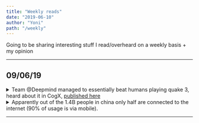 ```yaml
---
title: "Weekly reads"
date: "2019-06-10"
author: "Yoni"
path: "/weekly"
---
```

Going to be sharing interesting stuff I read/overheard on a weekly basis + my opinion

---

## 09/06/19

<details><summary>Team @Deepmind managed to essentially beat humans playing quake 3, heard about it in CogX, <a href="https://science.sciencemag.org/content/364/6443/859">published here</a></summary>

> Disclaimer: Haven't deep dived into the actual paper yet.
> Unsurprisingly they used [RNNs](https://en.wikipedia.org/wiki/Recurrent_neural_network) to represent time based advancement/decision making. Where the output of each generative step is the next decision to make.  
>   
> Where it gets extremely cool bit is how they stacked RNNs with time steps of varying length on top of each other. This creates a sort of fast system/slow system where one can carry intent and the other respond to immediate action and update the higher systems when their time steps sync.
> This is really cool. I wonder if this can be applied elsewhere? Perhaps robotics.
</details>

<details><summary> Apparently out of the 1.4B people in china only half are connected to the internet (90% of usage is via mobile).</summary>

> I find this interesting for two reasons:
>
> 1. Only **half** is connected, looks like a huge opportunity/ study case. What  makes the other half different. I imagine age is a big difference but what else? Could this be traced back to specific decisions and plans of the CPC?
> 2. The fact that mobile completely leapfrogged the PC. This probably happened because China was exposed to both types of devices at the same time. Does this mean that mobile devices are more intuitive to someone who didn't deal with any device before. I wonder if we'll see something similar with Africa/ parts of South America and wearables/
</details>

---